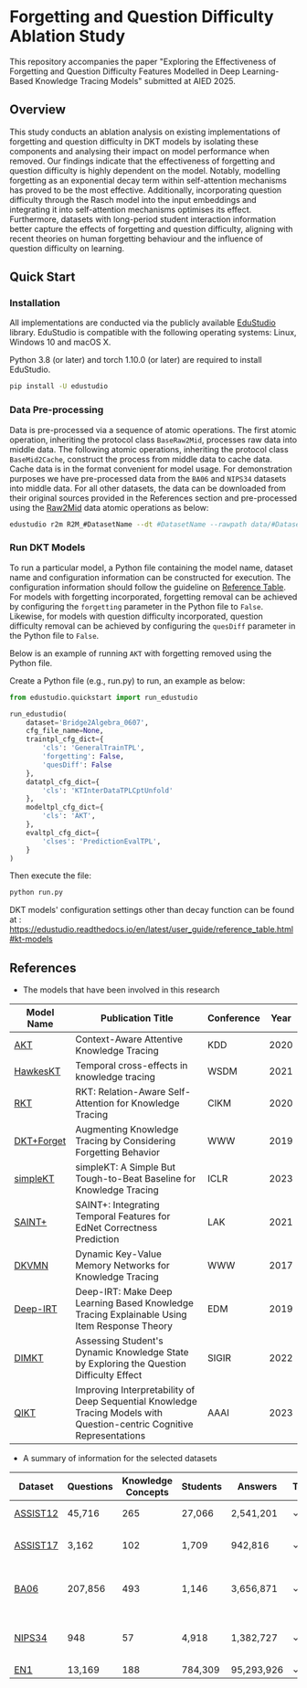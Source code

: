 # Forgetting and Question Difficulty Ablation Study
This repository accompanies the paper "Exploring the Effectiveness of Forgetting and Question Difficulty Features Modelled in Deep Learning-Based Knowledge Tracing Models" submitted at AIED 2025.

## Overview
This study conducts an ablation analysis on existing implementations of forgetting and question difficulty in DKT models by isolating these components and analysing their impact on model performance when removed. Our findings indicate that the effectiveness of forgetting and question difficulty is highly dependent on the model. Notably, modelling forgetting as an exponential decay term within self-attention mechanisms has proved to be the most effective. Additionally, incorporating question difficulty through the Rasch model into the input embeddings and integrating it into self-attention mechanisms optimises its effect. Furthermore, datasets with long-period student interaction information better capture the effects of forgetting and question difficulty, aligning with recent theories on human forgetting behaviour and the influence of question difficulty on learning.

## Quick Start
### Installation
All implementations are conducted via the publicly available [EduStudio](https://edustudio.ai) library. EduStudio is compatible with the following operating systems: Linux, Windows 10 and macOS X. 

Python 3.8 (or later) and torch 1.10.0 (or later) are required to install EduStudio.

```bash
pip install -U edustudio
```
### Data Pre-processing
Data is pre-processed via a sequence of atomic operations. The first atomic operation, inheriting the protocol class `BaseRaw2Mid`, processes raw data into middle data. The following atomic operations, inheriting the protocol class `BaseMid2Cache`, construct the process from middle data to cache data. Cache data is in the format convenient for model usage. For demonstration purposes we have pre-processed data from the `BA06` and `NIPS34` datasets into middle data. For all other datasets, the data can be downloaded from their original sources provided in the References section and pre-processed using the [Raw2Mid](https://edustudio.readthedocs.io/en/latest/features/atomic_operations.html) data atomic operations as below:

```bash
edustudio r2m R2M_#DatasetName --dt #DatasetName --rawpath data/#DatasetName/rawdata --midpath data/#DatasetName/middata
```

### Run DKT Models
To run a particular model, a Python file containing the model name, dataset name and configuration information can be constructed for execution. The configuration information should follow the guideline on [Reference Table](https://edustudio.readthedocs.io/en/latest/user_guide/reference_table.html). For models with forgetting incorporated, forgetting removal can be achieved by configuring the `forgetting` parameter in the Python file to `False`. Likewise, for models with question difficulty incorporated, question difficulty removal can be achieved by configuring the `quesDiff` parameter in the Python file to `False`.

Below is an example of running `AKT` with forgetting removed using the Python file.

Create a Python file (e.g., run.py) to run, an example as below:

```python
from edustudio.quickstart import run_edustudio

run_edustudio(
    dataset='Bridge2Algebra_0607',
    cfg_file_name=None,
    traintpl_cfg_dict={
        'cls': 'GeneralTrainTPL',
        'forgetting': False,
        'quesDiff': False
    },
    datatpl_cfg_dict={
        'cls': 'KTInterDataTPLCptUnfold'
    },
    modeltpl_cfg_dict={
        'cls': 'AKT',
    },
    evaltpl_cfg_dict={
        'clses': 'PredictionEvalTPL',
    }
)

```

Then execute the file:

```bash
python run.py
```

DKT models' configuration settings other than decay function can be found at : https://edustudio.readthedocs.io/en/latest/user_guide/reference_table.html#kt-models
## References 
- The models that have been involved in this research

| **Model Name** | **Publication Title** | **Conference** | **Year** |
|----------------|-----------------------|------------------------|----------|
| [AKT](https://dl.acm.org/doi/abs/10.1145/3394486.3403282) | Context-Aware Attentive Knowledge Tracing | KDD | 2020 |
| [HawkesKT](https://dl.acm.org/doi/10.1145/3437963.3441802) | Temporal cross-effects in knowledge tracing | WSDM | 2021 |
| [RKT](https://arxiv.org/pdf/2008.12736) | RKT: Relation-Aware Self-Attention for Knowledge Tracing | CIKM | 2020 |
| [DKT+Forget](https://dl.acm.org/doi/10.1145/3308558.3313565) | Augmenting Knowledge Tracing by Considering Forgetting Behavior | WWW | 2019 |
| [simpleKT](https://arxiv.org/abs/2302.06881) | simpleKT: A Simple But Tough-to-Beat Baseline for Knowledge Tracing | ICLR | 2023 |
| [SAINT+](https://dl.acm.org/doi/10.1145/3448139.3448188) | SAINT+: Integrating Temporal Features for EdNet Correctness Prediction | LAK | 2021 |
| [DKVMN](https://arxiv.org/abs/1611.08108) | Dynamic Key-Value Memory Networks for Knowledge Tracing | WWW | 2017 |
| [Deep-IRT](https://arxiv.org/abs/1904.11738) | Deep-IRT: Make Deep Learning Based Knowledge Tracing Explainable Using Item Response Theory | EDM | 2019 |
| [DIMKT](https://dl.acm.org/doi/abs/10.1145/3477495.3531939) | Assessing Student's Dynamic Knowledge State by Exploring the Question Difficulty Effect | SIGIR | 2022 |
| [QIKT](https://arxiv.org/abs/2302.06885) | Improving Interpretability of Deep Sequential Knowledge Tracing Models with Question-centric Cognitive Representations | AAAI | 2023 |

- A summary of information for the selected datasets

| **Dataset** | **Questions** | **Knowledge Concepts** | **Students** | **Answers** | **Timestamp** | **Purpose** | **Questions Bundling** |
|-------------|---------------|------------------------|--------------|-------------|---------------|-------------|------------------------|
| [ASSIST12](https://sites.google.com/site/assistmentsdata/datasets/2012-13-school-data-with-affect) | 45,716 | 265 | 27,066 | 2,541,201 | ✓ | Educational research | ✓ |
| [ASSIST17](https://sites.google.com/view/assistmentsdatamining/dataset?authuser=0) | 3,162 | 102 | 1,709 | 942,816 | ✓ | Educational longitudinal prediction | ✓ |
| [BA06](https://pslcdatashop.web.cmu.edu/KDDCup/) | 207,856 | 493 | 1,146 | 3,656,871 | ✓ | Mathematics-focused educational prediction |  |
| [NIPS34](https://eedi.com/projects/neurips-education-challenge) | 948 | 57 | 4,918 | 1,382,727 | ✓ | Educational research on diagnostic questions |  |
| [EN1](https://github.com/riiid/ednet) | 13,169 | 188 | 784,309 | 95,293,926 | ✓ | AI tutoring | ✓ |
